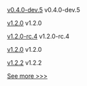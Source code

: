 
[v0.4.0-dev.5](https://github.com/hyperledger/indy-vdr/releases/tag/v0.4.0-dev.5) v0.4.0-dev.5

[v1.2.0](https://github.com/hyperledger/firefly/releases/tag/v1.2.0) v1.2.0

[v1.2.0-rc.4](https://github.com/hyperledger/firefly/releases/tag/v1.2.0-rc.4) v1.2.0-rc.4

[v1.2.0](https://github.com/hyperledger/firefly-cli/releases/tag/v1.2.0) v1.2.0

[v1.2.2](https://github.com/hyperledger/firefly-evmconnect/releases/tag/v1.2.2) v1.2.2


[See more >>>](https://start-here.hyperledger.org/releases)
